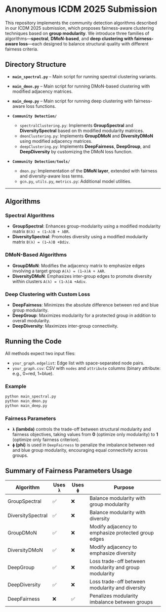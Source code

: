 # Anonymous ICDM 2025 Submission

This repository implements the community detection algorithms described in our ICDM 2025 submission, which proposes fairness-aware clustering techniques based on **group modularity**. We introduce three families of algorithms—**spectral**, **DMoN-based**, and **deep clustering with fairness-aware loss**—each designed to balance structural quality with different fairness criteria.

## Directory Structure

- **`main_spectral.py`** – Main script for running spectral clustering variants.
- **`main_dmon.py`** – Main script for running DMoN-based clustering with modified adjacency matrices.
- **`main_deep.py`** – Main script for running deep clustering with fairness-aware loss functions.

- **`Community Detection/`**
  - `spectralClustering.py`: Implements **GroupSpectral** and **DiversitySpectral** based on th modified modularity matrices.
  - `dmonClustering.py`: Implements **GroupDMoN** and **DiversityDMoN** using modified adjacency matrices.
  - `deepClustering.py`: Implements **DeepFairness**, **DeepGroup**, and **DeepDiversity** by customizing the DMoN loss function.

- **`Community Detection/tools/`**
  - `dmon.py`: Implementation of the **DMoN layer**, extended with fairness and diversity-aware loss terms.
  - `gcn.py`, `utils.py`, `metrics.py`: Additional model utilities.

---

## Algorithms

### Spectral Algorithms
- **GroupSpectral**: Enhances group-modularity using a modified modularity matrix `B(λ) = (1−λ)B + λBR`.
- **DiversitySpectral**: Promotes diversity using a modified modularity matrix `B(λ) = (1−λ)B +Bdiv`.

### DMoN-Based Algorithms
- **GroupDMoN**: Modifies the adjacency matrix to emphasize edges involving a target group `A(λ) = (1−λ)A + λAR`.
- **DiversityDMoN**: Emphasizes inter-group edges to promote diversity within clusters `A(λ) = (1−λ)A +Adiv`.

### Deep Clustering with Custom Loss
- **DeepFairness**: Minimizes the absolute difference between red and blue group modularity.
- **DeepGroup**: Maximizes modularity for a protected group in addition to overall modularity.
- **DeepDiversity**: Maximizes inter-group connectivity.

## Running the Code

All methods expect two input files:
- `your_graph.edgelist`: Edge list with space-separated node pairs.
- `your_graph.csv`: CSV with `nodes` and `attribute` columns (binary attribute: e.g., 0=red, 1=blue).

### Example
```bash
python main_spectral.py
python main_dmon.py
python main_deep.py
```

### Fairness Parameters

- **`λ` (lambda)** controls the trade-off between structural modularity and fairness objectives, taking values from **0** (optimize only modularity) to **1** (optimize only fairness criterion).
- **`ϕ` (phi)** is used in `DeepFairness` to penalize the imbalance between red and blue group modularity, encouraging equal connectivity across groups.


## Summary of Fairness Parameters Usage

| Algorithm         | Uses `λ` | Uses `ϕ` | Purpose                                                                 |
|------------------|----------|----------|-------------------------------------------------------------------------|
| GroupSpectral     | ✅       | ❌       | Balance modularity with group modularity                    |
| DiversitySpectral | ✅       | ❌       | Balance modularity with diversity               |
| GroupDMoN         | ✅       | ❌       | Modify adjacency to emphasize protected group edges                   |
| DiversityDMoN     | ✅       | ❌       | Modify adjacency to emphasize diversity             |
| DeepGroup         | ✅       | ❌       | Loss trade-off between modularity and group modularity                |
| DeepDiversity     | ✅       | ❌       | Loss trade-off between modularity and diversity                       |
| DeepFairness      | ❌       | ✅       | Penalizes modularity imbalance between groups |
